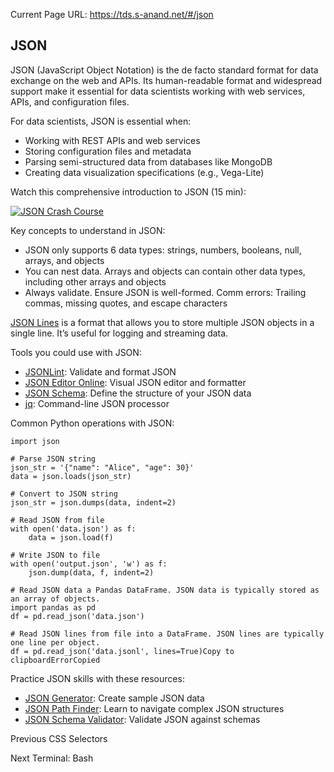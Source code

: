 Current Page URL: https://tds.s-anand.net/#/json

## JSON

JSON (JavaScript Object Notation) is the de facto standard format for data
exchange on the web and APIs. Its human-readable format and widespread support
make it essential for data scientists working with web services, APIs, and
configuration files.

For data scientists, JSON is essential when:

  * Working with REST APIs and web services
  * Storing configuration files and metadata
  * Parsing semi-structured data from databases like MongoDB
  * Creating data visualization specifications (e.g., Vega-Lite)

Watch this comprehensive introduction to JSON (15 min):

[![JSON Crash
Course](https://i.ytimg.com/vi_webp/GpOO5iKzOmY/sddefault.webp)](https://youtu.be/GpOO5iKzOmY)

Key concepts to understand in JSON:

  * JSON only supports 6 data types: strings, numbers, booleans, null, arrays, and objects
  * You can nest data. Arrays and objects can contain other data types, including other arrays and objects
  * Always validate. Ensure JSON is well-formed. Comm errors: Trailing commas, missing quotes, and escape characters

[JSON Lines](https://jsonlines.org/) is a format that allows you to store
multiple JSON objects in a single line. It’s useful for logging and streaming
data.

Tools you could use with JSON:

  * [JSONLint](https://jsonlint.com/): Validate and format JSON
  * [JSON Editor Online](https://jsoneditoronline.org/): Visual JSON editor and formatter
  * [JSON Schema](https://json-schema.org/): Define the structure of your JSON data
  * [jq](https://stedolan.github.io/jq/): Command-line JSON processor

Common Python operations with JSON:

    
    
    import json
    
    # Parse JSON string
    json_str = '{"name": "Alice", "age": 30}'
    data = json.loads(json_str)
    
    # Convert to JSON string
    json_str = json.dumps(data, indent=2)
    
    # Read JSON from file
    with open('data.json') as f:
        data = json.load(f)
    
    # Write JSON to file
    with open('output.json', 'w') as f:
        json.dump(data, f, indent=2)
    
    # Read JSON data a Pandas DataFrame. JSON data is typically stored as an array of objects.
    import pandas as pd
    df = pd.read_json('data.json')
    
    # Read JSON lines from file into a DataFrame. JSON lines are typically one line per object.
    df = pd.read_json('data.jsonl', lines=True)Copy to clipboardErrorCopied

Practice JSON skills with these resources:

  * [JSON Generator](https://json-generator.com/): Create sample JSON data
  * [JSON Path Finder](https://jsonpathfinder.com/): Learn to navigate complex JSON structures
  * [JSON Schema Validator](https://www.jsonschemavalidator.net/): Validate JSON against schemas

Previous CSS Selectors

Next Terminal: Bash

